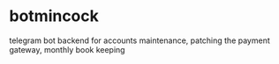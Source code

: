 # botmincock
telegram bot backend for accounts maintenance, patching the payment gateway, monthly book keeping
